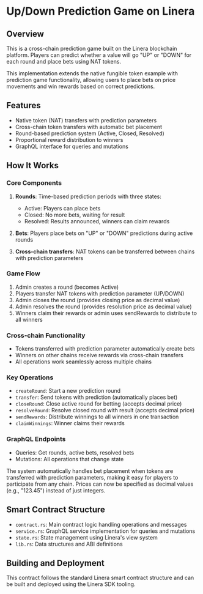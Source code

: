 # Up/Down Prediction Game on Linera

## Overview
This is a cross-chain prediction game built on the Linera blockchain platform. Players can predict whether a value will go "UP" or "DOWN" for each round and place bets using NAT tokens.

This implementation extends the native fungible token example with prediction game functionality, allowing users to place bets on price movements and win rewards based on correct predictions.

## Features
- Native token (NAT) transfers with prediction parameters
- Cross-chain token transfers with automatic bet placement
- Round-based prediction system (Active, Closed, Resolved)
- Proportional reward distribution to winners
- GraphQL interface for queries and mutations

## How It Works

### Core Components
1. **Rounds**: Time-based prediction periods with three states:
   - Active: Players can place bets
   - Closed: No more bets, waiting for result
   - Resolved: Results announced, winners can claim rewards

2. **Bets**: Players place bets on "UP" or "DOWN" predictions during active rounds

3. **Cross-chain transfers**: NAT tokens can be transferred between chains with prediction parameters

### Game Flow
1. Admin creates a round (becomes Active)
2. Players transfer NAT tokens with prediction parameter (UP/DOWN)
3. Admin closes the round (provides closing price as decimal value)
4. Admin resolves the round (provides resolution price as decimal value)
5. Winners claim their rewards or admin uses sendRewards to distribute to all winners

### Cross-chain Functionality
- Tokens transferred with prediction parameter automatically create bets
- Winners on other chains receive rewards via cross-chain transfers
- All operations work seamlessly across multiple chains

### Key Operations
- `createRound`: Start a new prediction round
- `transfer`: Send tokens with prediction (automatically places bet)
- `closeRound`: Close active round for betting (accepts decimal price)
- `resolveRound`: Resolve closed round with result (accepts decimal price)
- `sendRewards`: Distribute winnings to all winners in one transaction
- `claimWinnings`: Winner claims their rewards

### GraphQL Endpoints
- Queries: Get rounds, active bets, resolved bets
- Mutations: All operations that change state

The system automatically handles bet placement when tokens are transferred with prediction parameters, making it easy for players to participate from any chain. Prices can now be specified as decimal values (e.g., "123.45") instead of just integers.

## Smart Contract Structure
- `contract.rs`: Main contract logic handling operations and messages
- `service.rs`: GraphQL service implementation for queries and mutations
- `state.rs`: State management using Linera's view system
- `lib.rs`: Data structures and ABI definitions

## Building and Deployment
This contract follows the standard Linera smart contract structure and can be built and deployed using the Linera SDK tooling.